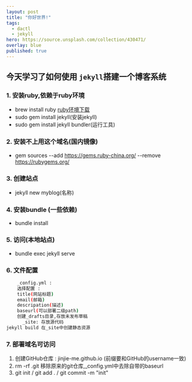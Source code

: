 ```yaml
---
layout: post
title: "你好世界!"
tags:
  - dactl
  - jekyll
hero: https://source.unsplash.com/collection/430471/
overlay: blue
published: true
---
```


## 今天学习了如何使用 `jekyll`搭建一个博客系统


### 1. 安装ruby,依赖于ruby环境 
  -  brew install ruby [ruby环境下载](https://www.ruby-lang.org/en/downloads/)
  - sudo gem install jekyll(安装jekyll)
  - sudo gem install jekyll bundler(运行工具)
### 2. 安装不上用这个域名(国内镜像)
  - gem sources --add https://gems.ruby-china.org/  --remove https://rubygems.org/
### 3. 创建站点 
  - jekyll new myblog(名称)
### 4. 安装bundle (一些依赖)
  - bundle install
### 5. 访问(本地站点)
  - bundle exec jekyll serve 
### 6. 文件配置
```bash
    _config.yml : 
    选择配置 :
    title(网站标题) 
    email(邮箱) 
    descripation(描述) 
    baseurl(可以部署二级path)
    创建_drafts目录,存放未发布草稿
      _site: 存放源代码
jekyll build 在_site中创建静态资源
```
### 7. 部署域名可访问
   1. 创建GitHub仓库 : jinjie-me.github.io (前缀要和GitHub的username一致)
   2. rm -rf .git 移除原来的git仓库,_config.yml中去除自带的baseurl
   3. git init  / git add . / git commit -m "init"


